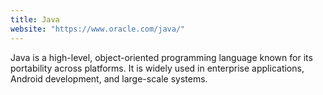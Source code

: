 ```yaml
---
title: Java
website: "https://www.oracle.com/java/"
---
```

Java is a high-level, object-oriented programming language known for its portability across platforms. It is widely used in enterprise applications, Android development, and large-scale systems.
